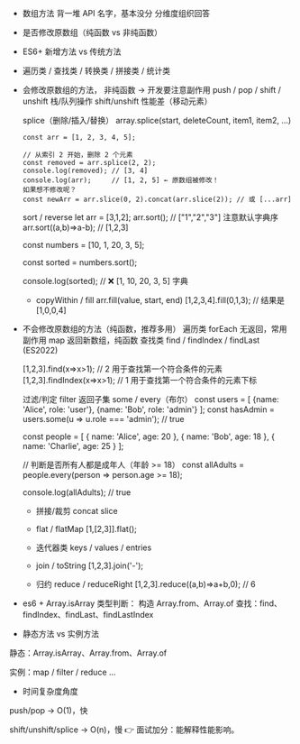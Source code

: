 - 数组方法
背一堆 API 名字，基本没分
分维度组织回答 

- 是否修改原数组（纯函数 vs 非纯函数）
- ES6+ 新增方法 vs 传统方法
- 遍历类 / 查找类 / 转换类 / 拼接类 / 统计类

- 会修改原数组的方法， 非纯函数 → 开发要注意副作用
    push / pop / shift / unshift
    栈/队列操作
    shift/unshift 性能差（移动元素）

    splice（删除/插入/替换）
    array.splice(start, deleteCount, item1, item2, ...)
    ```
    const arr = [1, 2, 3, 4, 5];

    // 从索引 2 开始，删除 2 个元素
    const removed = arr.splice(2, 2);
    console.log(removed); // [3, 4]
    console.log(arr);     // [1, 2, 5] ← 原数组被修改！
    如果想不修改呢？
    const newArr = arr.slice(0, 2).concat(arr.slice(2)); // 或 [...arr]
    ```
    sort / reverse
    let arr = [3,1,2];
    arr.sort(); // ["1","2","3"] 注意默认字典序
    arr.sort((a,b)=>a-b); // [1,2,3]

    const numbers = [10, 1, 20, 3, 5];

    const sorted = numbers.sort();

    console.log(sorted); // ❌ [1, 10, 20, 3, 5] 字典

   - copyWithin / fill
   arr.fill(value, start, end)
   [1,2,3,4].fill(0,1,3); // 结果是 [1,0,0,4]

- 不会修改原数组的方法（纯函数，推荐多用）
    遍历类
    forEach 无返回，常用副作用
    map 返回新数组，纯函数
    查找类
    find / findIndex / findLast (ES2022)

    [1,2,3].find(x=>x>1); // 2 用于查找第一个符合条件的元素
    [1,2,3].findIndex(x=>x>1); // 1 用于查找第一个符合条件的元素下标

    过滤/判定
    filter 返回子集
    some / every（布尔）
    const users = [
    {name: 'Alice', role: 'user'},
    {name: 'Bob',   role: 'admin'}
    ];
    const hasAdmin = users.some(u => u.role === 'admin'); // true

    const people = [
    { name: 'Alice', age: 20 },
    { name: 'Bob', age: 18 },
    { name: 'Charlie', age: 25 }
    ];

    // 判断是否所有人都是成年人（年龄 >= 18）
    const allAdults = people.every(person => person.age >= 18);

    console.log(allAdults); // true

    - 拼接/裁剪
    concat
    slice

    - flat / flatMap
    [1,[2,3]].flat();

    - 迭代器类
        keys / values / entries

    - join / toString
        [1,2,3].join('-'); 
    - 归约
        reduce / reduceRight
        [1,2,3].reduce((a,b)=>a+b,0); // 6

- es6 + 
    Array.isArray 类型判断：
    构造 Array.from、Array.of
    查找：find、findIndex、findLast、findLastIndex


- 静态方法 vs 实例方法

静态：Array.isArray、Array.from、Array.of

实例：map / filter / reduce ...

- 时间复杂度角度

push/pop → O(1)，快

shift/unshift/splice → O(n)，慢
👉 面试加分：能解释性能影响。


